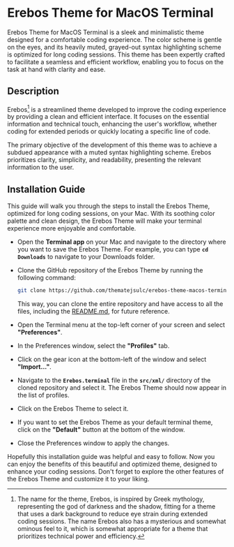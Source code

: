 # Erebos Theme for MacOS Terminal
Erebos Theme for MacOS Terminal is a sleek and minimalistic theme designed for
a comfortable coding experience. The color scheme is gentle on the eyes, and
its heavily muted, grayed-out syntax highlighting scheme is optimized for long
coding sessions. This theme has been expertly crafted to facilitate a seamless
and efficient workflow, enabling you to focus on the task at hand with clarity
and ease.

## Description
Erebos[^1] is a streamlined theme developed to improve the coding experience
by providing a clean and efficient interface. It focuses on the essential
information and technical touch, enhancing the user's workflow, whether coding
for extended periods or quickly locating a specific line of code.

The primary objective of the development of this theme was to achieve a
subdued appearance with a muted syntax highlighting scheme. Erebos prioritizes
clarity, simplicity, and readability, presenting the relevant information to
the user.

[^1]: The name for the theme, Erebos, is inspired by Greek mythology,
representing the god of darkness and the shadow, fitting for a theme that uses
a dark background to reduce eye strain during extended coding sessions. The
name Erebos also has a mysterious and somewhat ominous feel to it, which is
somewhat appropriate for a theme that prioritizes technical power
and efficiency.

## Installation Guide
This guide will walk you through the steps to install the Erebos Theme,
optimized for long coding sessions, on your Mac. With its soothing color
palette and clean design, the Erebos Theme will make your terminal experience
more enjoyable and comfortable.

-   Open the **Terminal app** on your Mac and navigate to the directory where
	you want to save the Erebos Theme. For example, you can type
	**`cd Downloads`** to navigate to your Downloads folder.
-   Clone the GitHub repository of the Erebos Theme by running the
	following command:

	```bash
	git clone https://github.com/thematejsulc/erebos-theme-macos-terminal.git
	```
	This way, you can clone the entire repository and have access to all the
	files, including the [README.md](https://github.com/thematejsulc/erebos-theme-macos-terminal/blob/main/README.md),
	for future reference.
-   Open the Terminal menu at the top-left corner of your screen and
	select **"Preferences"**.
-   In the Preferences window, select the **"Profiles"** tab.
-   Click on the gear icon at the bottom-left of the window and
	select **"Import..."**.
-   Navigate to the **`Erebos.terminal`** file in the **`src/xml/`** directory
	of the cloned repository and select it. The Erebos Theme should now appear
	in the list of profiles.
-   Click on the Erebos Theme to select it.
-   If you want to set the Erebos Theme as your default terminal theme, click
	on the **"Default"** button at the bottom of the window.
-   Close the Preferences window to apply the changes.

Hopefully this installation guide was helpful and easy to follow. Now you can
enjoy the benefits of this beautiful and optimized theme, designed to enhance
your coding sessions. Don't forget to explore the other features of the
Erebos Theme and customize it to your liking.
